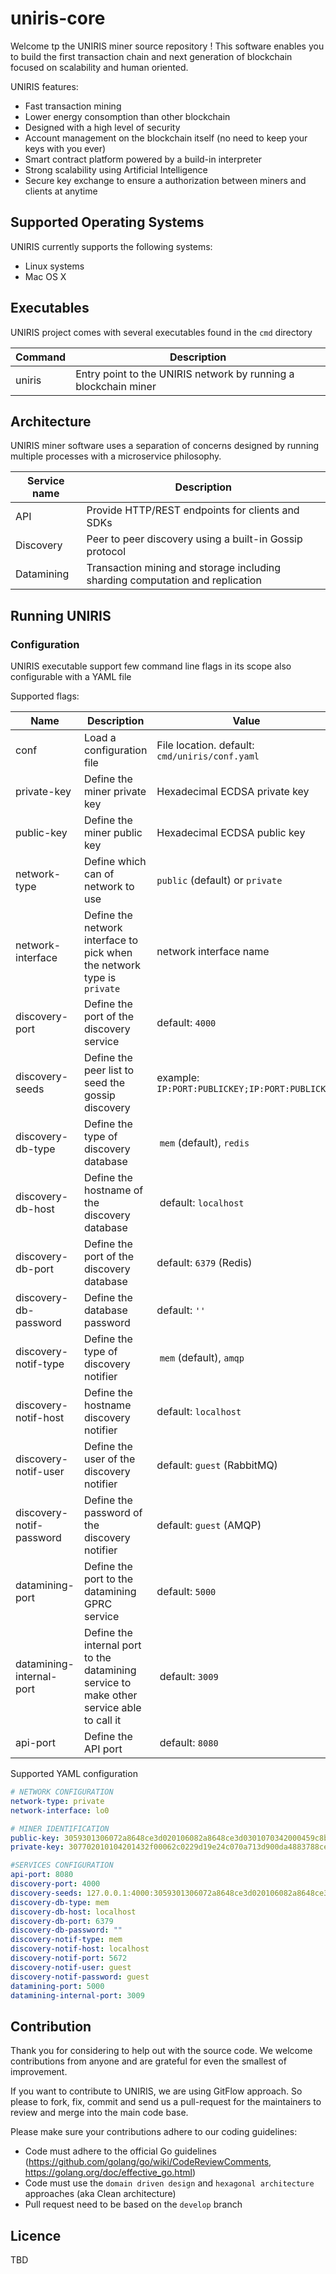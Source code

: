 # uniris-core

Welcome tp the UNIRIS miner source repository ! This software enables you to build the first transaction chain and next generation of blockchain focused on scalability and human oriented.

UNIRIS features:

- Fast transaction mining
- Lower energy consomption than other blockchain
- Designed with a high level of security
- Account management on the blockchain  itself (no need to keep your keys with you ever)
- Smart contract platform powered by a build-in interpreter
- Strong scalability using Artificial Intelligence 
- Secure key exchange to ensure a authorization between miners and clients at anytime

## Supported Operating Systems

UNIRIS currently supports the following systems:

- Linux systems
- Mac OS X

## Executables

UNIRIS project comes with several executables found in the `cmd` directory

| Command       | Description | 
| ------------- |-------------| 
| uniris       | Entry point to the UNIRIS network by running a blockchain miner 

## Architecture

UNIRIS miner software uses a separation of concerns designed by running multiple processes with a microservice philosophy.

| Service name  | Description |
| ------------  | ----------- |
| API           | Provide HTTP/REST endpoints for clients and SDKs
| Discovery     | Peer to peer discovery using a built-in Gossip protocol
| Datamining    | Transaction mining and storage including sharding computation and replication

## Running UNIRIS

### Configuration

UNIRIS executable support few command line flags in its scope also configurable with a YAML file

Supported flags:

| Name | Description | Value |
| ---- | ----------- | ---- |
| conf | Load a configuration file | File location. default: `cmd/uniris/conf.yaml` |
| private-key| Define the miner private key | Hexadecimal ECDSA private key
| public-key | Define the miner public key | Hexadecimal ECDSA public key
| network-type | Define which can of network to use | `public` (default) or `private` |
|network-interface | Define the network interface to pick when the network type is `private` | network interface name
| discovery-port | Define the port of the discovery service | default: `4000`
| discovery-seeds | Define the peer list to seed the gossip discovery | example: `IP:PORT:PUBLICKEY;IP:PORT:PUBLICKEY` |
| discovery-db-type| Define the type of discovery database | `mem` (default), `redis` |
| discovery-db-host| Define the hostname of the discovery database | default: `localhost` |
| discovery-db-port | Define the port of the discovery database | default: `6379` (Redis) |
| discovery-db-password | Define the database password | default: `''`
| discovery-notif-type| Define the type of discovery notifier | `mem` (default), `amqp` |
| discovery-notif-host | Define the hostname discovery notifier | default: `localhost`|
| discovery-notif-user | Define the user of the discovery notifier | default: `guest` (RabbitMQ) |
| discovery-notif-password | Define the password of the discovery notifier | default: `guest` (AMQP) |
| datamining-port | Define the port to the datamining GPRC service | default: `5000`|
| datamining-internal-port | Define the internal port to the datamining service to make other service able to call it | default: `3009`|
| api-port | Define the API port | default: `8080`| 

Supported YAML configuration

```yaml
# NETWORK CONFIGURATION
network-type: private
network-interface: lo0

# MINER IDENTIFICATION
public-key: 3059301306072a8648ce3d020106082a8648ce3d0301070342000459c8b568df66798d7f876d94fb0afc516502893d996610632c40f70b830aebf39e0cbee311af4450ec56859d2b8f59ec09a44c7e303d030899aee551de61af2e
private-key: 307702010104201432f00062c0229d19e24c070a713d900da4883788ce3f8bd3fede4c10a36a79a00a06082a8648ce3d030107a1440342000459c8b568df66798d7f876d94fb0afc516502893d996610632c40f70b830aebf39e0cbee311af4450ec56859d2b8f59ec09a44c7e303d030899aee551de61af2e

#SERVICES CONFIGURATION
api-port: 8080
discovery-port: 4000
discovery-seeds: 127.0.0.1:4000:3059301306072a8648ce3d020106082a8648ce3d0301070342000459c8b568df66798d7f876d94fb0afc516502893d996610632c40f70b830aebf39e0cbee311af4450ec56859d2b8f59ec09a44c7e303d030899aee551de61af2e
discovery-db-type: mem
discovery-db-host: localhost
discovery-db-port: 6379
discovery-db-password: ""
discovery-notif-type: mem
discovery-notif-host: localhost
discovery-notif-port: 5672
discovery-notif-user: guest
discovery-notif-password: guest
datamining-port: 5000
datamining-internal-port: 3009
```

## Contribution

Thank you for considering to help out with the source code.
We welcome contributions from anyone and are grateful for even the smallest of improvement.

If you want to contribute to UNIRIS, we are using GitFlow approach. So please to fork, fix, commit and send us a pull-request for the maintainers to review and merge into the main code base. 

Please make sure your contributions adhere to our coding guidelines:
- Code must adhere to the official Go guidelines (https://github.com/golang/go/wiki/CodeReviewComments, https://golang.org/doc/effective_go.html)
- Code must use the `domain driven design`  and `hexagonal architecture` approaches (aka Clean architecture)
- Pull request need to be based on the `develop` branch

## Licence

TBD